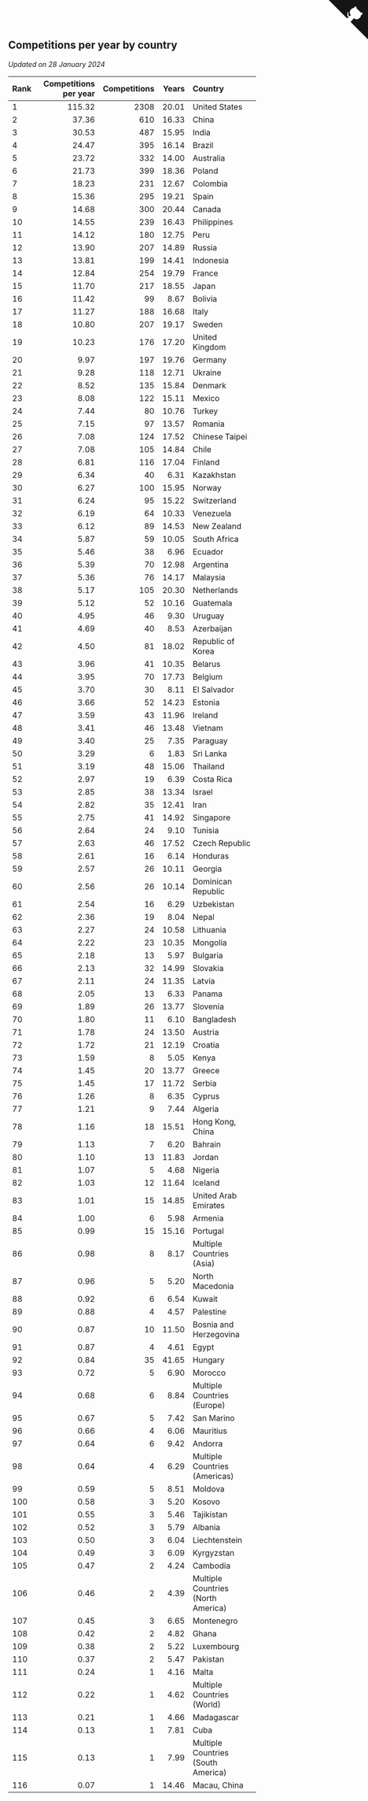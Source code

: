 ## Competitions per year by country

*Updated on 28 January 2024*

| Rank | Competitions per year | Competitions | Years | Country |
| :--- | ---: | ---: | ---: | :--- |
| 1 | 115.32 | 2308 | 20.01 | United States |
| 2 | 37.36 | 610 | 16.33 | China |
| 3 | 30.53 | 487 | 15.95 | India |
| 4 | 24.47 | 395 | 16.14 | Brazil |
| 5 | 23.72 | 332 | 14.00 | Australia |
| 6 | 21.73 | 399 | 18.36 | Poland |
| 7 | 18.23 | 231 | 12.67 | Colombia |
| 8 | 15.36 | 295 | 19.21 | Spain |
| 9 | 14.68 | 300 | 20.44 | Canada |
| 10 | 14.55 | 239 | 16.43 | Philippines |
| 11 | 14.12 | 180 | 12.75 | Peru |
| 12 | 13.90 | 207 | 14.89 | Russia |
| 13 | 13.81 | 199 | 14.41 | Indonesia |
| 14 | 12.84 | 254 | 19.79 | France |
| 15 | 11.70 | 217 | 18.55 | Japan |
| 16 | 11.42 | 99 | 8.67 | Bolivia |
| 17 | 11.27 | 188 | 16.68 | Italy |
| 18 | 10.80 | 207 | 19.17 | Sweden |
| 19 | 10.23 | 176 | 17.20 | United Kingdom |
| 20 | 9.97 | 197 | 19.76 | Germany |
| 21 | 9.28 | 118 | 12.71 | Ukraine |
| 22 | 8.52 | 135 | 15.84 | Denmark |
| 23 | 8.08 | 122 | 15.11 | Mexico |
| 24 | 7.44 | 80 | 10.76 | Turkey |
| 25 | 7.15 | 97 | 13.57 | Romania |
| 26 | 7.08 | 124 | 17.52 | Chinese Taipei |
| 27 | 7.08 | 105 | 14.84 | Chile |
| 28 | 6.81 | 116 | 17.04 | Finland |
| 29 | 6.34 | 40 | 6.31 | Kazakhstan |
| 30 | 6.27 | 100 | 15.95 | Norway |
| 31 | 6.24 | 95 | 15.22 | Switzerland |
| 32 | 6.19 | 64 | 10.33 | Venezuela |
| 33 | 6.12 | 89 | 14.53 | New Zealand |
| 34 | 5.87 | 59 | 10.05 | South Africa |
| 35 | 5.46 | 38 | 6.96 | Ecuador |
| 36 | 5.39 | 70 | 12.98 | Argentina |
| 37 | 5.36 | 76 | 14.17 | Malaysia |
| 38 | 5.17 | 105 | 20.30 | Netherlands |
| 39 | 5.12 | 52 | 10.16 | Guatemala |
| 40 | 4.95 | 46 | 9.30 | Uruguay |
| 41 | 4.69 | 40 | 8.53 | Azerbaijan |
| 42 | 4.50 | 81 | 18.02 | Republic of Korea |
| 43 | 3.96 | 41 | 10.35 | Belarus |
| 44 | 3.95 | 70 | 17.73 | Belgium |
| 45 | 3.70 | 30 | 8.11 | El Salvador |
| 46 | 3.66 | 52 | 14.23 | Estonia |
| 47 | 3.59 | 43 | 11.96 | Ireland |
| 48 | 3.41 | 46 | 13.48 | Vietnam |
| 49 | 3.40 | 25 | 7.35 | Paraguay |
| 50 | 3.29 | 6 | 1.83 | Sri Lanka |
| 51 | 3.19 | 48 | 15.06 | Thailand |
| 52 | 2.97 | 19 | 6.39 | Costa Rica |
| 53 | 2.85 | 38 | 13.34 | Israel |
| 54 | 2.82 | 35 | 12.41 | Iran |
| 55 | 2.75 | 41 | 14.92 | Singapore |
| 56 | 2.64 | 24 | 9.10 | Tunisia |
| 57 | 2.63 | 46 | 17.52 | Czech Republic |
| 58 | 2.61 | 16 | 6.14 | Honduras |
| 59 | 2.57 | 26 | 10.11 | Georgia |
| 60 | 2.56 | 26 | 10.14 | Dominican Republic |
| 61 | 2.54 | 16 | 6.29 | Uzbekistan |
| 62 | 2.36 | 19 | 8.04 | Nepal |
| 63 | 2.27 | 24 | 10.58 | Lithuania |
| 64 | 2.22 | 23 | 10.35 | Mongolia |
| 65 | 2.18 | 13 | 5.97 | Bulgaria |
| 66 | 2.13 | 32 | 14.99 | Slovakia |
| 67 | 2.11 | 24 | 11.35 | Latvia |
| 68 | 2.05 | 13 | 6.33 | Panama |
| 69 | 1.89 | 26 | 13.77 | Slovenia |
| 70 | 1.80 | 11 | 6.10 | Bangladesh |
| 71 | 1.78 | 24 | 13.50 | Austria |
| 72 | 1.72 | 21 | 12.19 | Croatia |
| 73 | 1.59 | 8 | 5.05 | Kenya |
| 74 | 1.45 | 20 | 13.77 | Greece |
| 75 | 1.45 | 17 | 11.72 | Serbia |
| 76 | 1.26 | 8 | 6.35 | Cyprus |
| 77 | 1.21 | 9 | 7.44 | Algeria |
| 78 | 1.16 | 18 | 15.51 | Hong Kong, China |
| 79 | 1.13 | 7 | 6.20 | Bahrain |
| 80 | 1.10 | 13 | 11.83 | Jordan |
| 81 | 1.07 | 5 | 4.68 | Nigeria |
| 82 | 1.03 | 12 | 11.64 | Iceland |
| 83 | 1.01 | 15 | 14.85 | United Arab Emirates |
| 84 | 1.00 | 6 | 5.98 | Armenia |
| 85 | 0.99 | 15 | 15.16 | Portugal |
| 86 | 0.98 | 8 | 8.17 | Multiple Countries (Asia) |
| 87 | 0.96 | 5 | 5.20 | North Macedonia |
| 88 | 0.92 | 6 | 6.54 | Kuwait |
| 89 | 0.88 | 4 | 4.57 | Palestine |
| 90 | 0.87 | 10 | 11.50 | Bosnia and Herzegovina |
| 91 | 0.87 | 4 | 4.61 | Egypt |
| 92 | 0.84 | 35 | 41.65 | Hungary |
| 93 | 0.72 | 5 | 6.90 | Morocco |
| 94 | 0.68 | 6 | 8.84 | Multiple Countries (Europe) |
| 95 | 0.67 | 5 | 7.42 | San Marino |
| 96 | 0.66 | 4 | 6.06 | Mauritius |
| 97 | 0.64 | 6 | 9.42 | Andorra |
| 98 | 0.64 | 4 | 6.29 | Multiple Countries (Americas) |
| 99 | 0.59 | 5 | 8.51 | Moldova |
| 100 | 0.58 | 3 | 5.20 | Kosovo |
| 101 | 0.55 | 3 | 5.46 | Tajikistan |
| 102 | 0.52 | 3 | 5.79 | Albania |
| 103 | 0.50 | 3 | 6.04 | Liechtenstein |
| 104 | 0.49 | 3 | 6.09 | Kyrgyzstan |
| 105 | 0.47 | 2 | 4.24 | Cambodia |
| 106 | 0.46 | 2 | 4.39 | Multiple Countries (North America) |
| 107 | 0.45 | 3 | 6.65 | Montenegro |
| 108 | 0.42 | 2 | 4.82 | Ghana |
| 109 | 0.38 | 2 | 5.22 | Luxembourg |
| 110 | 0.37 | 2 | 5.47 | Pakistan |
| 111 | 0.24 | 1 | 4.16 | Malta |
| 112 | 0.22 | 1 | 4.62 | Multiple Countries (World) |
| 113 | 0.21 | 1 | 4.66 | Madagascar |
| 114 | 0.13 | 1 | 7.81 | Cuba |
| 115 | 0.13 | 1 | 7.99 | Multiple Countries (South America) |
| 116 | 0.07 | 1 | 14.46 | Macau, China |


<a href="https://github.com/JustinTimeCuber/wca_statistics" class="github-corner" aria-label="View source on Github"><svg width="80" height="80" viewBox="0 0 250 250" style="fill:#151513; color:#fff; position: absolute; top: 0; border: 0; right: 0;" aria-hidden="true"><path d="M0,0 L115,115 L130,115 L142,142 L250,250 L250,0 Z"></path><path d="M128.3,109.0 C113.8,99.7 119.0,89.6 119.0,89.6 C122.0,82.7 120.5,78.6 120.5,78.6 C119.2,72.0 123.4,76.3 123.4,76.3 C127.3,80.9 125.5,87.3 125.5,87.3 C122.9,97.6 130.6,101.9 134.4,103.2" fill="currentColor" style="transform-origin: 130px 106px;" class="octo-arm"></path><path d="M115.0,115.0 C114.9,115.1 118.7,116.5 119.8,115.4 L133.7,101.6 C136.9,99.2 139.9,98.4 142.2,98.6 C133.8,88.0 127.5,74.4 143.8,58.0 C148.5,53.4 154.0,51.2 159.7,51.0 C160.3,49.4 163.2,43.6 171.4,40.1 C171.4,40.1 176.1,42.5 178.8,56.2 C183.1,58.6 187.2,61.8 190.9,65.4 C194.5,69.0 197.7,73.2 200.1,77.6 C213.8,80.2 216.3,84.9 216.3,84.9 C212.7,93.1 206.9,96.0 205.4,96.6 C205.1,102.4 203.0,107.8 198.3,112.5 C181.9,128.9 168.3,122.5 157.7,114.1 C157.9,116.9 156.7,120.9 152.7,124.9 L141.0,136.5 C139.8,137.7 141.6,141.9 141.8,141.8 Z" fill="currentColor" class="octo-body"></path></svg></a><style>.github-corner:hover .octo-arm{animation:octocat-wave 560ms ease-in-out}@keyframes octocat-wave{0%,100%{transform:rotate(0)}20%,60%{transform:rotate(-25deg)}40%,80%{transform:rotate(10deg)}}@media (max-width:500px){.github-corner:hover .octo-arm{animation:none}.github-corner .octo-arm{animation:octocat-wave 560ms ease-in-out}}</style>
